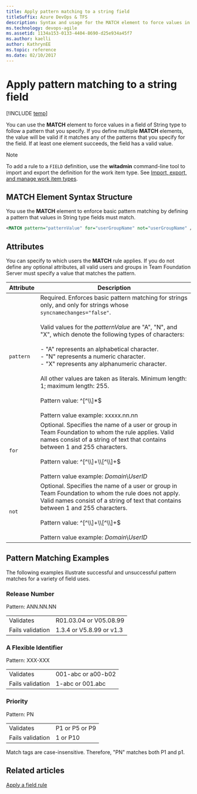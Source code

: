 ```yaml
---
title: Apply pattern matching to a string field 
titleSuffix: Azure DevOps & TFS
description: Syntax and usage for the MATCH element to force values in a field of String type to follow specified pattern - Team Foundation Server  
ms.technology: devops-agile
ms.assetid: 1134a153-0133-4404-8690-d25e934a45f7
ms.author: kaelli
author: KathrynEE
ms.topic: reference
ms.date: 02/10/2017
---
```


# Apply pattern matching to a string field

[!INCLUDE [temp](../../includes/customization-phase-0-and-1-plus-version-header.md)]

You can use the **MATCH** element to force values in a field of String type to follow a pattern that you specify. If you define multiple **MATCH** elements, the value will be valid if it matches any of the patterns that you specify for the field. If at least one element succeeds, the field has a valid value.

> [!NOTE]
> To add a rule to a `FIELD` definition, use the **witadmin** command-line tool to import and export the definition for the work item type. See [Import, export, and manage work item types](../witadmin/witadmin-import-export-manage-wits.md).

## MATCH Element Syntax Structure

You use the **MATCH** element to enforce basic pattern matching by defining a pattern that values in String type fields must match.

```xml
<MATCH pattern="patternValue" for="userGroupName" not="userGroupName" />

```

## Attributes

You can specify to which users the **MATCH** rule applies. If you do not define any optional attributes, all valid users and groups in Team Foundation Server must specify a value that matches the pattern.

| Attribute | Description                                                                                                                                                                                                                                                                                                                                                                                                                                                                                                                                                                      |
| --------- | -------------------------------------------------------------------------------------------------------------------------------------------------------------------------------------------------------------------------------------------------------------------------------------------------------------------------------------------------------------------------------------------------------------------------------------------------------------------------------------------------------------------------------------------------------------------------------- |
| `pattern` | Required. Enforces basic pattern matching for strings only, and only for strings whose `syncnamechanges="false"`.<br /><br /> Valid values for the _patternValue_ are "A", "N", and "X", which denote the following types of characters:<br /><br /> - "A" represents an alphabetical character.<br />- "N" represents a numeric character.<br />- "X" represents any alphanumeric character.<br /><br /> All other values are taken as literals. Minimum length: 1; maximum length: 255.<br /><br /> Pattern value: ^[^\\\\]\*\$<br /><br /> Pattern value example: xxxxx.nn.nn |
| `for`     | Optional. Specifies the name of a user or group in Team Foundation to whom the rule applies. Valid names consist of a string of text that contains between 1 and 255 characters.<br /><br /> Pattern value: ^[^\\\\]+\\\\[^\\\\]+\$<br /><br /> Pattern value example: _Domain_\\_UserID_                                                                                                                                                                                                                                                                                        |
| `not`     | Optional. Specifies the name of a user or group in Team Foundation to whom the rule does not apply. Valid names consist of a string of text that contains between 1 and 255 characters.<br /><br /> Pattern value: ^[^\\\\]+\\\\[^\\\\]+\$<br /><br /> Pattern value example: _Domain_\\_UserID_                                                                                                                                                                                                                                                                                 |

## Pattern Matching Examples

The following examples illustrate successful and unsuccessful pattern matches for a variety of field uses.

### Release Number

Pattern: ANN.NN.NN

|                  |                          |
| ---------------- | ------------------------ |
| Validates        | R01.03.04 or V05.08.99   |
| Fails validation | 1.3.4 or V5.8.99 or v1.3 |

### A Flexible Identifier

Pattern: XXX-XXX

|                  |                    |
| ---------------- | ------------------ |
| Validates        | 001-abc or a00-b02 |
| Fails validation | 1-abc or 001.abc   |

### Priority

Pattern: PN

|                  |                |
| ---------------- | -------------- |
| Validates        | P1 or P5 or P9 |
| Fails validation | 1 or P10       |

Match tags are case-insensitive. Therefore, "PN" matches both P1 and p1.

## Related articles

[Apply a field rule](apply-rule-work-item-field.md)
